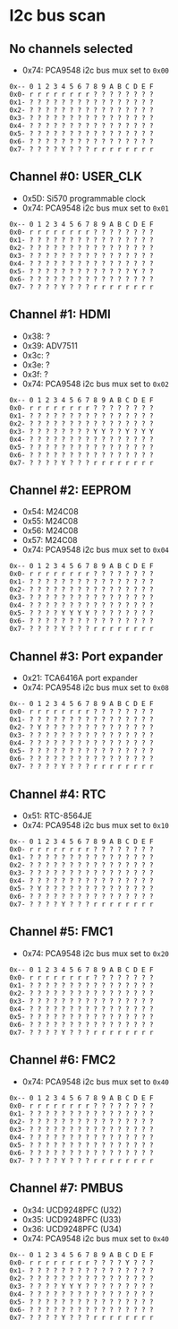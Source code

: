 # I2c bus scan

## No channels selected

- 0x74: PCA9548 i2c bus mux set to `0x00`

```
0x-- 0 1 2 3 4 5 6 7 8 9 A B C D E F 
0x0- r r r r r r r r ? ? ? ? ? ? ? ? 
0x1- ? ? ? ? ? ? ? ? ? ? ? ? ? ? ? ? 
0x2- ? ? ? ? ? ? ? ? ? ? ? ? ? ? ? ? 
0x3- ? ? ? ? ? ? ? ? ? ? ? ? ? ? ? ? 
0x4- ? ? ? ? ? ? ? ? ? ? ? ? ? ? ? ? 
0x5- ? ? ? ? ? ? ? ? ? ? ? ? ? ? ? ? 
0x6- ? ? ? ? ? ? ? ? ? ? ? ? ? ? ? ? 
0x7- ? ? ? ? Y ? ? ? r r r r r r r r 
```

## Channel #0: USER_CLK

- 0x5D: Si570 programmable clock
- 0x74: PCA9548 i2c bus mux set to `0x01`

```
0x-- 0 1 2 3 4 5 6 7 8 9 A B C D E F 
0x0- r r r r r r r r ? ? ? ? ? ? ? ? 
0x1- ? ? ? ? ? ? ? ? ? ? ? ? ? ? ? ? 
0x2- ? ? ? ? ? ? ? ? ? ? ? ? ? ? ? ? 
0x3- ? ? ? ? ? ? ? ? ? ? ? ? ? ? ? ? 
0x4- ? ? ? ? ? ? ? ? ? ? ? ? ? ? ? ? 
0x5- ? ? ? ? ? ? ? ? ? ? ? ? ? Y ? ? 
0x6- ? ? ? ? ? ? ? ? ? ? ? ? ? ? ? ? 
0x7- ? ? ? ? Y ? ? ? r r r r r r r r 
```

## Channel #1: HDMI

- 0x38: ?
- 0x39: ADV7511
- 0x3c: ?
- 0x3e: ?
- 0x3f: ?
- 0x74: PCA9548 i2c bus mux set to `0x02`

```
0x-- 0 1 2 3 4 5 6 7 8 9 A B C D E F 
0x0- r r r r r r r r ? ? ? ? ? ? ? ? 
0x1- ? ? ? ? ? ? ? ? ? ? ? ? ? ? ? ? 
0x2- ? ? ? ? ? ? ? ? ? ? ? ? ? ? ? ? 
0x3- ? ? ? ? ? ? ? ? Y Y ? ? Y ? Y Y 
0x4- ? ? ? ? ? ? ? ? ? ? ? ? ? ? ? ? 
0x5- ? ? ? ? ? ? ? ? ? ? ? ? ? ? ? ? 
0x6- ? ? ? ? ? ? ? ? ? ? ? ? ? ? ? ? 
0x7- ? ? ? ? Y ? ? ? r r r r r r r r 
```

## Channel #2: EEPROM

- 0x54: M24C08
- 0x55: M24C08
- 0x56: M24C08
- 0x57: M24C08
- 0x74: PCA9548 i2c bus mux set to `0x04`

```
0x-- 0 1 2 3 4 5 6 7 8 9 A B C D E F 
0x0- r r r r r r r r ? ? ? ? ? ? ? ? 
0x1- ? ? ? ? ? ? ? ? ? ? ? ? ? ? ? ? 
0x2- ? ? ? ? ? ? ? ? ? ? ? ? ? ? ? ? 
0x3- ? ? ? ? ? ? ? ? ? ? ? ? ? ? ? ? 
0x4- ? ? ? ? ? ? ? ? ? ? ? ? ? ? ? ? 
0x5- ? ? ? ? Y Y Y Y ? ? ? ? ? ? ? ? 
0x6- ? ? ? ? ? ? ? ? ? ? ? ? ? ? ? ? 
0x7- ? ? ? ? Y ? ? ? r r r r r r r r 
```

## Channel #3: Port expander

- 0x21: TCA6416A port expander
- 0x74: PCA9548 i2c bus mux set to `0x08`

```
0x-- 0 1 2 3 4 5 6 7 8 9 A B C D E F 
0x0- r r r r r r r r ? ? ? ? ? ? ? ? 
0x1- ? ? ? ? ? ? ? ? ? ? ? ? ? ? ? ? 
0x2- ? Y ? ? ? ? ? ? ? ? ? ? ? ? ? ? 
0x3- ? ? ? ? ? ? ? ? ? ? ? ? ? ? ? ? 
0x4- ? ? ? ? ? ? ? ? ? ? ? ? ? ? ? ? 
0x5- ? ? ? ? ? ? ? ? ? ? ? ? ? ? ? ? 
0x6- ? ? ? ? ? ? ? ? ? ? ? ? ? ? ? ? 
0x7- ? ? ? ? Y ? ? ? r r r r r r r r 
```

## Channel #4: RTC

- 0x51: RTC-8564JE
- 0x74: PCA9548 i2c bus mux set to `0x10`

```
0x-- 0 1 2 3 4 5 6 7 8 9 A B C D E F 
0x0- r r r r r r r r ? ? ? ? ? ? ? ? 
0x1- ? ? ? ? ? ? ? ? ? ? ? ? ? ? ? ? 
0x2- ? ? ? ? ? ? ? ? ? ? ? ? ? ? ? ? 
0x3- ? ? ? ? ? ? ? ? ? ? ? ? ? ? ? ? 
0x4- ? ? ? ? ? ? ? ? ? ? ? ? ? ? ? ? 
0x5- ? Y ? ? ? ? ? ? ? ? ? ? ? ? ? ? 
0x6- ? ? ? ? ? ? ? ? ? ? ? ? ? ? ? ? 
0x7- ? ? ? ? Y ? ? ? r r r r r r r r 
```

## Channel #5: FMC1

- 0x74: PCA9548 i2c bus mux set to `0x20`

```
0x-- 0 1 2 3 4 5 6 7 8 9 A B C D E F 
0x0- r r r r r r r r ? ? ? ? ? ? ? ? 
0x1- ? ? ? ? ? ? ? ? ? ? ? ? ? ? ? ? 
0x2- ? ? ? ? ? ? ? ? ? ? ? ? ? ? ? ? 
0x3- ? ? ? ? ? ? ? ? ? ? ? ? ? ? ? ? 
0x4- ? ? ? ? ? ? ? ? ? ? ? ? ? ? ? ? 
0x5- ? ? ? ? ? ? ? ? ? ? ? ? ? ? ? ? 
0x6- ? ? ? ? ? ? ? ? ? ? ? ? ? ? ? ? 
0x7- ? ? ? ? Y ? ? ? r r r r r r r r 
```

## Channel #6: FMC2

- 0x74: PCA9548 i2c bus mux set to `0x40`

```
0x-- 0 1 2 3 4 5 6 7 8 9 A B C D E F 
0x0- r r r r r r r r ? ? ? ? ? ? ? ? 
0x1- ? ? ? ? ? ? ? ? ? ? ? ? ? ? ? ? 
0x2- ? ? ? ? ? ? ? ? ? ? ? ? ? ? ? ? 
0x3- ? ? ? ? ? ? ? ? ? ? ? ? ? ? ? ? 
0x4- ? ? ? ? ? ? ? ? ? ? ? ? ? ? ? ? 
0x5- ? ? ? ? ? ? ? ? ? ? ? ? ? ? ? ? 
0x6- ? ? ? ? ? ? ? ? ? ? ? ? ? ? ? ? 
0x7- ? ? ? ? Y ? ? ? r r r r r r r r 
```

## Channel #7: PMBUS

- 0x34: UCD9248PFC (U32)
- 0x35: UCD9248PFC (U33)
- 0x36: UCD9248PFC (U34)
- 0x74: PCA9548 i2c bus mux set to `0x40`

```
0x-- 0 1 2 3 4 5 6 7 8 9 A B C D E F 
0x0- r r r r r r r r ? ? ? ? Y ? ? ? 
0x1- ? ? ? ? ? ? ? ? ? ? ? ? ? ? ? ? 
0x2- ? ? ? ? ? ? ? ? ? ? ? ? ? ? ? ? 
0x3- ? ? ? ? Y Y Y ? ? ? ? ? ? ? ? ? 
0x4- ? ? ? ? ? ? ? ? ? ? ? ? ? ? ? ? 
0x5- ? ? ? ? ? ? ? ? ? ? ? ? ? ? ? ? 
0x6- ? ? ? ? ? ? ? ? ? ? ? ? ? ? ? ? 
0x7- ? ? ? ? Y ? ? ? r r r r r r r r 
```
